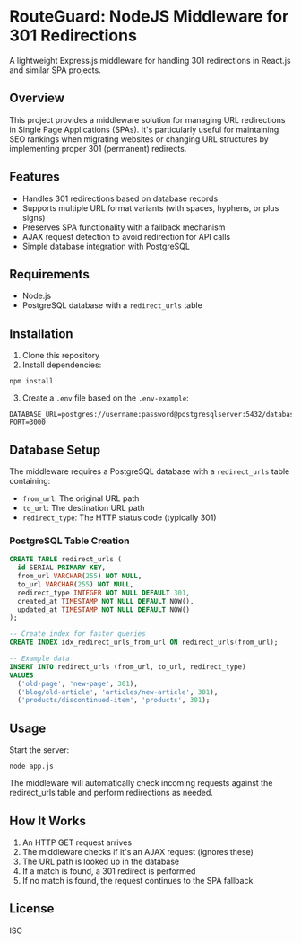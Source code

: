 # RouteGuard: NodeJS Middleware for 301 Redirections

A lightweight Express.js middleware for handling 301 redirections in React.js and similar SPA projects.

## Overview

This project provides a middleware solution for managing URL redirections in Single Page Applications (SPAs). It's particularly useful for maintaining SEO rankings when migrating websites or changing URL structures by implementing proper 301 (permanent) redirects.

## Features

- Handles 301 redirections based on database records
- Supports multiple URL format variants (with spaces, hyphens, or plus signs)
- Preserves SPA functionality with a fallback mechanism
- AJAX request detection to avoid redirection for API calls
- Simple database integration with PostgreSQL

## Requirements

- Node.js
- PostgreSQL database with a `redirect_urls` table

## Installation

1. Clone this repository
2. Install dependencies:
```
npm install
```
3. Create a `.env` file based on the `.env-example`:
```
DATABASE_URL=postgres://username:password@postgresqlserver:5432/database
PORT=3000
```

## Database Setup

The middleware requires a PostgreSQL database with a `redirect_urls` table containing:
- `from_url`: The original URL path
- `to_url`: The destination URL path
- `redirect_type`: The HTTP status code (typically 301)

### PostgreSQL Table Creation

```sql
CREATE TABLE redirect_urls (
  id SERIAL PRIMARY KEY,
  from_url VARCHAR(255) NOT NULL,
  to_url VARCHAR(255) NOT NULL,
  redirect_type INTEGER NOT NULL DEFAULT 301,
  created_at TIMESTAMP NOT NULL DEFAULT NOW(),
  updated_at TIMESTAMP NOT NULL DEFAULT NOW()
);

-- Create index for faster queries
CREATE INDEX idx_redirect_urls_from_url ON redirect_urls(from_url);

-- Example data
INSERT INTO redirect_urls (from_url, to_url, redirect_type) 
VALUES 
  ('old-page', 'new-page', 301),
  ('blog/old-article', 'articles/new-article', 301),
  ('products/discontinued-item', 'products', 301);
```

## Usage

Start the server:
```
node app.js
```

The middleware will automatically check incoming requests against the redirect_urls table and perform redirections as needed.

## How It Works

1. An HTTP GET request arrives
2. The middleware checks if it's an AJAX request (ignores these)
3. The URL path is looked up in the database
4. If a match is found, a 301 redirect is performed
5. If no match is found, the request continues to the SPA fallback

## License

ISC 